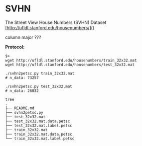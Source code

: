 # SVHN

The Street View House Numbers (SVHN) Dataset
[http://ufldl.stanford.edu/housenumbers/]()

column major ???

**Protocol:**

```
$>
wget http://ufldl.stanford.edu/housenumbers/train_32x32.mat
wget http://ufldl.stanford.edu/housenumbers/test_32x32.mat

./svhn2petsc.py train_32x32.mat
# n_data: 73257

./svhn2petsc.py test_32x32.mat
# n_data: 26032

tree
.
├── README.md
├── svhn2petsc.py
├── test_32x32.mat
├── test_32x32.mat.data.petsc
├── test_32x32.mat.label.petsc
├── train_32x32.mat
├── train_32x32.mat.data.petsc
└── train_32x32.mat.label.petsc

```


